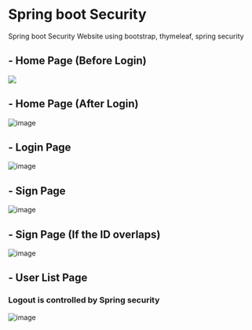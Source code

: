 # Spring boot Security

Spring boot Security Website using bootstrap, thymeleaf, spring security

## - Home Page (Before Login)
<img src="https://user-images.githubusercontent.com/82877211/160606056-538665ea-44cf-4e7b-89b6-71501fcf5f8d.png" />

## - Home Page (After Login)
![image](https://user-images.githubusercontent.com/82877211/160614906-e56c2592-b5a3-4e55-9fd0-8561d3675165.png)

## - Login Page
![image](https://user-images.githubusercontent.com/82877211/160614715-b26fe4e0-e688-4423-92bd-6014f17ef2b0.png)

## - Sign Page
![image](https://user-images.githubusercontent.com/82877211/160839933-c5bcf3ae-63a3-4bc6-895d-9f1bc8472ef1.png)

## - Sign Page (If the ID overlaps)
![image](https://user-images.githubusercontent.com/82877211/160840042-f3a8c752-fb9b-468a-8d7e-0f480bc16b9f.png)

## - User List Page
### Logout is controlled by Spring security
![image](https://user-images.githubusercontent.com/82877211/160606538-f2fc6b14-21cf-4123-aaad-9e7c6dd7826e.png)

